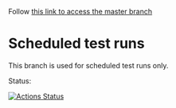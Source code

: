 Follow [this link to access the master branch](//github.com/SolaceDev/pubsubplus-gcp-quickstart/tree/master)

# Scheduled test runs

This branch is used for scheduled test runs only.

Status:

[![Actions Status](https://github.com/SolaceDev/pubsubplus-gcp-quickstart/workflows/daily-sanity-master/badge.svg?event=schedule)](https://github.com/SolaceDev/pubsubplus-gcp-quickstart/actions?query=workflow%3Adaily-sanity-master)

